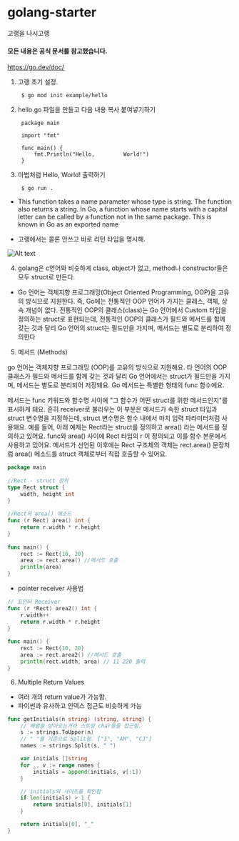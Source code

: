 # golang-starter
고랭을 나시고랭

#### 모든 내용은 공식 문서를 참고했습니다.

https://go.dev/doc/


1. 고랭 초기 설정.

        $ go mod init example/hello

2. hello.go 파일을 만들고 다음 내용 복사 붙여넣기하기

        package main

        import "fmt"

        func main() {
            fmt.Println("Hello,         World!")
        }

3. 마법처럼 Hello, World! 출력하기

        $ go run .



 * This function takes a name parameter whose type is string. The function also returns a string. In Go, a function whose name starts with a capital letter can be called by a function not in the same package. This is known in Go as an exported name

- 고랭에서는 콜론 안쓰고 바로 리턴 타입을 명시해.

![Alt text](https://go.dev/doc/tutorial/images/function-syntax.png)

4. golang은 c언어와 비슷하게 class, object가 없고, method나 constructor들은 모두 struct로 만든다.
- Go 언어는 객체지향 프로그래밍(Object Oriented Programming, OOP)을 고유의 방식으로 지원한다. 즉, Go에는 전통적인 OOP 언어가 가지는 클래스, 객체, 상속 개념이 없다. 전통적인 OOP의 클래스(class)는 Go 언어에서 Custom 타입을 정의하는 struct로 표현되는데, 전통적인 OOP의 클래스가 필드와 메서드를 함께 갖는 것과 달리 Go 언어의 struct는 필드만을 가지며, 메서드는 별도로 분리하여 정의한다


5. 메서드 (Methods)

go 언어는 객체지향 프로그래밍 (OOP)를 고유의 방식으로 지원해요.
타 언어의 OOP 클래스가 필드와 메서드를 함께 갖는 것과 달리 Go 언어에서는 struct가 필드만을 가지며, 메서드는 별도로 분리되어 저장돼요.
Go 메서드는 특별한 형태의 func 함수에요. 

메서드는 func 키워드와 함수명 사이에 "그 함수가 어떤 struct를 위한 메서드인지"를 표시하게 돼요. 
흔히 receiver로 불리우는 이 부분은 메서드가 속한 struct 타입과 struct 변수명을 지정하는데, 
struct 변수명은 함수 내에서 마치 입력 파라미터처럼 사용돼요. 
예를 들어, 아래 예제는 Rect라는 struct를 정의하고 area() 라는 메서드를 정의하고 있어요.
func와 area() 사이에 Rect 타입의 r 이 정의되고 이를 함수 본문에서 사용하고 있어요.
메서드가 선언된 이후에는 Rect 구조체의 객체는 rect.area() 문장처럼 area() 메소드를 struct 객체로부터 직접 호출할 수 있어요.

```go
package main
 
//Rect - struct 정의
type Rect struct {
    width, height int
}
 
//Rect의 area() 메소드
func (r Rect) area() int {
    return r.width * r.height   
}
 
func main() {
    rect := Rect{10, 20}
    area := rect.area() //메서드 호출
    println(area)
}
```

- pointer receiver 사용법

```go
// 포인터 Receiver
func (r *Rect) area2() int {
    r.width++
    return r.width * r.height
}
 
func main() {
    rect := Rect{10, 20}
    area := rect.area2() //메서드 호출
    println(rect.width, area) // 11 220 출력
}
```

6. Multiple Return Values
- 여러 개의 return value가 가능함.
- 파이썬과 유사하고 인덱스 접근도 비슷하게 가능

```go
func getInitials(n string) (string, string) {
	// 배열을 받아오는거라 스트링 char들을 접근함.
	s := strings.ToUpper(n)
	// " "를 기준으로 Split함. ["I", "AM", "CJ"]
	names := strings.Split(s, " ")

	var initials []string
	for _, v := range names {
		initials = append(initials, v[:1])
	}

	// initials의 사이즈를 확인함
	if len(initials) > 1 {
		return initials[0], initials[1]
	}

	return initials[0], "_"
}
```
